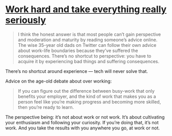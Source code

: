 # [Work hard and take everything really seriously](https://macwright.com/2024/01/28/work-hard-and-take-everything-seriously.html)

> I think the honest answer is that most people can’t gain perspective and moderation and maturity by reading someone’s advice online. The wise 35-year old dads on Twitter can follow their own advice about work-life boundaries because they’ve suffered the consequences. There’s no shortcut to perspective: you have to acquire it by experiencing bad things and suffering consequences.

There’s no shortcut around experience — tech will never solve that.

Advice on the age-old debate about over working:

> If you can figure out the difference between busy-work that only benefits your employer, and the kind of work that makes you as a person feel like you’re making progress and becoming more skilled, then you’re ready to learn.

The perspective being: it’s not about work or not work. It’s about cultivating your enthusiasm and following your curiosity. If you’re doing that, it’s not work. And you take the results with you anywhere you go, at work or not.